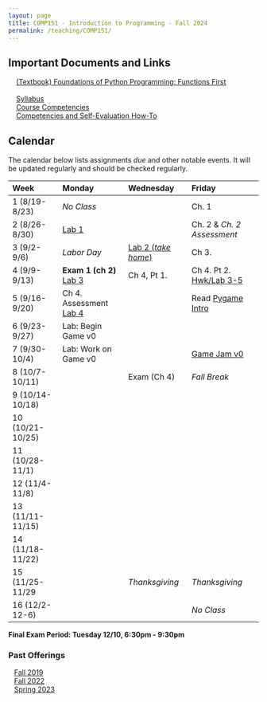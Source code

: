 ```yaml
---
layout: page
title: COMP151 - Introduction to Programming - Fall 2024
permalink: /teaching/COMP151/
---
```

## Important Documents and Links 

&nbsp;&nbsp;&nbsp; [(Textbook) Foundations of Python Programming: Functions First](https://runestone.academy/ns/books/published/mc_comp151_fa24/fopp-ff-3.html) <br><br>
&nbsp;&nbsp;&nbsp; [Syllabus](/teaching/COMP151/fa24/comp151-syllabus.pdf)<br>
&nbsp;&nbsp;&nbsp; [Course Competencies](/teaching/COMP151/fa24/COMP151-Competencies.pdf)<br>
&nbsp;&nbsp;&nbsp; [Competencies and Self-Evaluation How-To](/teaching/ungrading/howto-portfolio) 


## Calendar

The calendar below lists assignments *due* and other notable events.  It will be updated regularly and should be checked regularly. 

| Week | Monday | Wednesday | Friday |
| :-- | :-- | :-- | :-- |
| 1 (8/19-8/23)|  *No Class*   |     | Ch. 1  | 
| 2 (8/26-8/30)| [Lab 1](/teaching/comp151/fa24/labs/lab1)    |     |  Ch. 2 & *Ch. 2 Assessment*  | 
| 3 (9/2-9/6)| *Labor Day* |  [Lab 2 (*take home*)](https://classroom.github.com/a/1qQeLDne)   | Ch 3.  |     
| 4 (9/9-9/13)| **Exam 1 (ch 2)** [Lab 3](https://classroom.github.com/a/mdyAwEa_) | Ch 4, Pt 1.     |  Ch 4. Pt 2. [Hwk/Lab 3-5](https://classroom.github.com/a/kHPUr2oq)  |     
| 5 (9/16-9/20)| Ch 4. Assessment [Lab 4](https://classroom.github.com/a/lVc0bomt) |     |  Read [Pygame Intro](/teaching/comp151/fa24/game/pygame-round1)   |      
| 6 (9/23-9/27)| Lab: Begin Game v0 |     |     |      
| 7 (9/30-10/4)| Lab: Work on Game v0 |     | [Game Jam v0](/teaching/comp151/fa24/game/gamev0)    |      
| 8 (10/7-10/11)|   | Exam (Ch 4)    |   *Fall Break* | 
| 9 (10/14-10/18)|  |          |     | 
| 10 (10/21-10/25)|  |          |     | 
| 11 (10/28-11/1)|  |          |     | 
| 12 (11/4-11/8)|  |          |     | 
| 13 (11/11-11/15)|  |          |     | 
| 14 (11/18-11/22)|  |          |     | 
| 15 (11/25-11/29|  |   *Thanksgiving*   |  *Thanksgiving*   | 
| 16 (12/2-12-6)|  |      | *No Class* | 

**Final Exam Period: Tuesday 12/10, 6:30pm - 9:30pm**


### Past Offerings

&nbsp;&nbsp;&nbsp;[Fall 2019](/teaching/COMP151/fa19/) <br>
&nbsp;&nbsp;&nbsp;[Fall 2022](/teaching/COMP151/fa22/) <br>
&nbsp;&nbsp;&nbsp;[Spring 2023](/teaching/COMP151/sp23/) 
